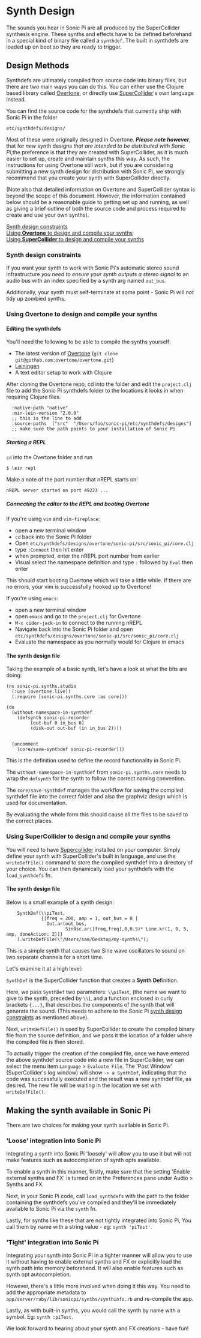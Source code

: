 # Synth Design

The sounds you hear in Sonic Pi are all produced by the SuperCollider
synthesis engine. These synths and effects have to be defined beforehand
in a special kind of binary file called a `synthdef`.  The built in
synthdefs are loaded up on boot so they are ready to trigger.

## Design Methods

Synthdefs are ultimately compiled from source code into binary files, but there
are two main ways you can do this. You can either use the Clojure based library
called [Overtone](https://overtone.github.io), or directly use
[SuperCollider](https://supercollider.github.io/)'s own language instead.

You can find the source code for the synthdefs that currently ship with Sonic Pi
in the folder

```
etc/synthdefs/designs/
```

Most of these were originally designed in Overtone. **_Please note however_**,
that for _new_ synth designs _that are intended to be distributed with Sonic
Pi_,the preference is that they are created with SuperCollider, as it is much
easier to set up, create and maintain synths this way. As such, the instructions
for using Overtone still work, but if you are considering submitting a new synth
design for distribution with Sonic Pi, we strongly recommend that you create
your synth with SuperCollider directly.

(Note also that detailed information on Overtone and SuperCollider syntax is
beyond the scope of this document. However, the information contained below
should be a reasonable guide to getting set up and running, as well as giving a
brief outline of both the source code and process required to create and use
your own synths).

[Synth design constraints](#constraints)<br/>
[Using **Overtone** to design and compile your synths](#overtone)<br/>
[Using **SuperCollider** to design and compile your synths](#supercollider)

<a name="constraints"/>

### Synth design constraints

If you want your synth to work with Sonic Pi's automatic stereo
sound infrastructure *you need to ensure your synth outputs a stereo
signal* to an audio bus with an index specified by a synth arg named
`out_bus`.

Additionally, your synth must self-terminate at some point - Sonic Pi
will *not* tidy up zombied synths.

<a name="overtone"/>

### Using **Overtone** to design and compile your synths

#### Editing the synthdefs

You'll need the following to be able to compile the synths yourself:

* The latest version of [Overtone](https://github.com/overtone/overtone) (`git clone git@github.com:overtone/overtone.git`)
* [Leiningen](https://leiningen.org/)
* A text editor setup to work with Clojure

After cloning the Overtone repo, cd into the folder and edit the `project.clj` file to add
the Sonic Pi synthdefs folder to the locations it looks in when requiring Clojure files.

```
  :native-path "native"
  :min-lein-version "2.0.0"
  ;; this is the line to add
  :source-paths  ["src"  "/Users/foo/sonic-pi/etc/synthdefs/designs"]
  ;; make sure the path points to your installation of Sonic Pi
```

##### Starting a REPL

`cd` into the Overtone folder and run

```
$ lein repl
```

Make a note of the port number that nREPL starts on:

```
nREPL server started on port 49223 ...
```

##### Connecting the editor to the REPL and booting Overtone

If you're using `vim` and `vim-fireplace`:

  * open a new terminal window
  * `cd` back into the Sonic Pi folder
  * Open `etc/synthdefs/designs/overtone/sonic-pi/src/sonic_pi/core.clj`
  * type `:Connect` then hit enter
  * when prompted, enter the nREPL port number from earlier
  * Visual select the namespace definition and type `:` followed by `Eval` then enter

This should start booting Overtone which will take a little while. If there are no errors,
your vim is successfully hooked up to Overtone!

If you're using `emacs`:

  * open a new terminal window
  * open `emacs` and go to the `project.clj` for Overtone
  * `M-x cider-jack-in` to connect to the running nREPL
  * Navigate back into the Sonic Pi folder and open `etc/synthdefs/designs/overtone/sonic-pi/src/sonic_pi/core.clj`
  * Evaluate the namespace as you normally would for Clojure in emacs

#### The synth design file

Taking the example of a basic synth, let's have a look at what the bits are doing:

```
(ns sonic-pi.synths.studio
  (:use [overtone.live])
  (:require [sonic-pi.synths.core :as core]))

(do
  (without-namespace-in-synthdef
    (defsynth sonic-pi-recorder
         [out-buf 0 in_bus 0]
         (disk-out out-buf (in in_bus 2))))


  (uncomment
    (core/save-synthdef sonic-pi-recorder)))
```

This is the definition used to define the record functionality in Sonic
Pi.

The `without-namespace-in-synthdef` from `sonic-pi.synths.core` needs to
wrap the `defsynth` for the synth to follow the correct naming
convention.

The `core/save-synthdef` manages the workflow for saving the compiled
synthdef file into the correct folder and also the graphviz design which
is used for documentation.

By evaluating the whole form this should cause all the files to be saved
to the correct places.

<a name="supercollider"/>

### Using **SuperCollider** to design and compile your synths

You will need to have [Supercollider](https://supercollider.github.io/)
installed on your computer. Simply define your synth with SuperCollider's built
in language, and use the `writeDefFile()` command to store the compiled synthdef
into a directory of your choice. You can then dynamically load your synthdefs
with the `load_synthdefs` fn.

#### The synth design file

Below is a small example of a synth design:
```
    SynthDef(\\piTest,
             {|freq = 200, amp = 1, out_bus = 0 |
               Out.ar(out_bus,
                      SinOsc.ar([freq,freq],0,0.5)* Line.kr(1, 0, 5, amp, doneAction: 2))}
    ).writeDefFile(\"/Users/sam/Desktop/my-synths\");
```

This is a simple synth that causes two Sine wave oscillators to sound on two
separate channels for a short time.

Let's examine it at a high level:

`SynthDef` is the SuperCollider function that creates a **Synth Def**inition.

Here, we pass `SynthDef` two parameters: `\\piTest`, (the name we want to give
to the synth, preceded by `\\`), and a function enclosed in curly brackets
`{...}`, that describes the components of the synth that will generate the
sound. (This needs to adhere to the Sonic Pi [synth design
constraints](#constraints) as mentioned above).

Next, `writeDefFile()` is used by SuperCollider to create the compiled binary
file from the source definition, and we pass it the location of a folder where
the compiled file is then stored.

To actually trigger the creation of the compiled file, once we have entered the
above synthdef source code into a new file in SuperCollider, we can select the
menu item `Language` > `Evaluate File`. The 'Post Window' (SuperCollider's log
window) will show `-> a SynthDef`, indicating that the code was successfully
executed and the result was a new synthdef file, as desired. The new file will
be waiting in the location we set with `writeDefFile()`.

## Making the synth available in Sonic Pi

There are two choices for making your synth available in Sonic Pi.

### 'Loose' integration into Sonic Pi

Integrating a synth into Sonic Pi 'loosely' will allow you to use it but will
not make features such as autocompletion of synth opts available.

To enable a synth in this manner, firstly, make sure that the setting
'Enable external synths and FX' is turned on in the Preferences pane under
Audio > Synths and FX.

Next, in your Sonic Pi code, call `load_synthdefs` with the path to the folder
containing the synthdefs you've compiled and they'll be immediately available
to Sonic Pi via the `synth` fn.

Lastly, for synths like these that are not tightly integrated into Sonic Pi,
You call them by name with a string value - eg: `synth 'piTest'`.


### 'Tight' integration into Sonic Pi

Integrating your synth into Sonic Pi in a tighter manner will allow you to use
it without having to enable external synths and FX or explicitly load the synth
path into memory beforehand. It will also enable features such as synth opt
autocompletion.

However, there's a little more involved when doing it this way. You need to add
the appropriate metadata to `app/server/ruby/lib/sonicpi/synths/synthinfo.rb`
and re-compile the app.

Lastly, as with built-in synths, you would call the synth by name with a symbol.
Eg: `synth :piTest`.

We look forward to hearing about your synth and FX creations - have fun!

